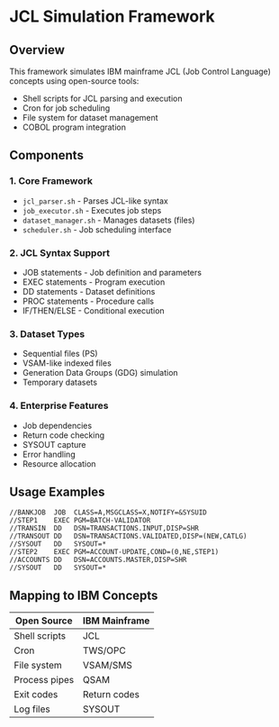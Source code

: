 # JCL Simulation Framework

## Overview
This framework simulates IBM mainframe JCL (Job Control Language) concepts using open-source tools:
- Shell scripts for JCL parsing and execution
- Cron for job scheduling
- File system for dataset management
- COBOL program integration

## Components

### 1. Core Framework
- `jcl_parser.sh` - Parses JCL-like syntax
- `job_executor.sh` - Executes job steps
- `dataset_manager.sh` - Manages datasets (files)
- `scheduler.sh` - Job scheduling interface

### 2. JCL Syntax Support
- JOB statements - Job definition and parameters
- EXEC statements - Program execution
- DD statements - Dataset definitions
- PROC statements - Procedure calls
- IF/THEN/ELSE - Conditional execution

### 3. Dataset Types
- Sequential files (PS)
- VSAM-like indexed files
- Generation Data Groups (GDG) simulation
- Temporary datasets

### 4. Enterprise Features
- Job dependencies
- Return code checking
- SYSOUT capture
- Error handling
- Resource allocation

## Usage Examples

```jcl
//BANKJOB  JOB  CLASS=A,MSGCLASS=X,NOTIFY=&SYSUID
//STEP1    EXEC PGM=BATCH-VALIDATOR
//TRANSIN  DD   DSN=TRANSACTIONS.INPUT,DISP=SHR
//TRANSOUT DD   DSN=TRANSACTIONS.VALIDATED,DISP=(NEW,CATLG)
//SYSOUT   DD   SYSOUT=*
//STEP2    EXEC PGM=ACCOUNT-UPDATE,COND=(0,NE,STEP1)
//ACCOUNTS DD   DSN=ACCOUNTS.MASTER,DISP=SHR
//SYSOUT   DD   SYSOUT=*
```

## Mapping to IBM Concepts

| Open Source | IBM Mainframe |
|-------------|---------------|
| Shell scripts | JCL |
| Cron | TWS/OPC |
| File system | VSAM/SMS |
| Process pipes | QSAM |
| Exit codes | Return codes |
| Log files | SYSOUT |